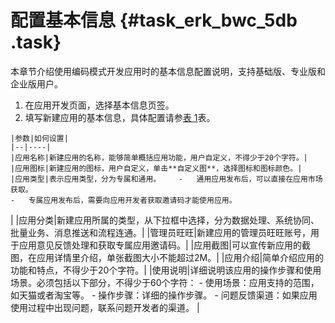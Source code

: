 # 配置基本信息 {#task_erk_bwc_5db .task}

本章节介绍使用编码模式开发应用时的基本信息配置说明，支持基础版、专业版和企业版用户。

1.   在应用开发页面，选择基本信息页签。 
2.   填写新建应用的基本信息，具体配置请参[表 1](#table_f4k_lwc_5db)表。 

    |参数|如何设置|
    |--|----|
    |应用名称|新建应用的名称，能够简单概括应用功能，用户自定义，不得少于20个字符。|
    |应用图标|新建应用的图标，用户自定义，单击**自定义图**，选择图标和图标颜色。|
    |应用类型|表示应用类型，分为专属和通用。    -   通用应用发布后，可以直接在应用市场获取。
    -   专属应用发布后，需要向应用开发者获取邀请码才能使用应用。
|
    |应用分类|新建应用所属的类型，从下拉框中选择，分为数据处理、系统协同、批量业务、消息推送和流程连通。|
    |管理员旺旺|新建应用的管理员旺旺账号，用于应用意见反馈处理和获取专属应用邀请码。|
    |应用截图|可以宣传新应用的截图，在应用详情里介绍，单张截图大小不能超过2M。|
    |应用介绍|简单介绍应用的功能和特点，不得少于20个字符。|
    |使用说明|详细说明该应用的操作步骤和使用场景。必须包括以下部分，不得少于60个字符：    -   使用场景：应用支持的范围，如天猫或者淘宝等。
    -   操作步骤：详细的操作步骤。
    -   问题反馈渠道：如果应用使用过程中出现问题，联系问题开发者的渠道。
|


